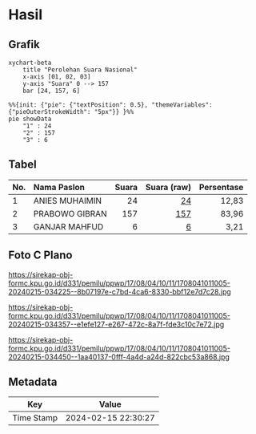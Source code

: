 # Hasil

## Grafik

```mermaid
xychart-beta
    title "Perolehan Suara Nasional"
    x-axis [01, 02, 03]
    y-axis "Suara" 0 --> 157
    bar [24, 157, 6]
```

```mermaid
%%{init: {"pie": {"textPosition": 0.5}, "themeVariables": {"pieOuterStrokeWidth": "5px"}} }%%
pie showData
    "1" : 24
    "2" : 157
    "3" : 6
```

## Tabel

| No. | Nama Paslon    | Suara | Suara (raw) | Persentase |
|:--- |:-------------- | -----:| -----------:| ----------:|
| 1   | ANIES MUHAIMIN | 24    | [24][p-1]   | 12,83      |
| 2   | PRABOWO GIBRAN | 157   | [157][p-2]  | 83,96      |
| 3   | GANJAR MAHFUD  | 6     | [6][p-3]    | 3,21       |


[p-1]: https://github.com/gigit-pemilu/pemilu-2024/blob/main/pilpres/hitung-suara/sub/17-bengkulu/sub/08-kepahiang/sub/04-kepahiang/sub/1011-dusun-kepahiang/sub/005-tps/sub/paslon-1.txt
[p-2]: https://github.com/gigit-pemilu/pemilu-2024/blob/main/pilpres/hitung-suara/sub/17-bengkulu/sub/08-kepahiang/sub/04-kepahiang/sub/1011-dusun-kepahiang/sub/005-tps/sub/paslon-2.txt
[p-3]: https://github.com/gigit-pemilu/pemilu-2024/blob/main/pilpres/hitung-suara/sub/17-bengkulu/sub/08-kepahiang/sub/04-kepahiang/sub/1011-dusun-kepahiang/sub/005-tps/sub/paslon-3.txt

## Foto C Plano

https://sirekap-obj-formc.kpu.go.id/d331/pemilu/ppwp/17/08/04/10/11/1708041011005-20240215-034225--8b07197e-c7bd-4ca6-8330-bbf12e7d7c28.jpg

https://sirekap-obj-formc.kpu.go.id/d331/pemilu/ppwp/17/08/04/10/11/1708041011005-20240215-034357--e1efe127-e267-472c-8a7f-fde3c10c7e72.jpg

https://sirekap-obj-formc.kpu.go.id/d331/pemilu/ppwp/17/08/04/10/11/1708041011005-20240215-034450--1aa40137-0fff-4a4d-a24d-822cbc53a868.jpg


## Metadata

| Key        | Value               |
| ---------- | ------------------- |
| Time Stamp | 2024-02-15 22:30:27 |



